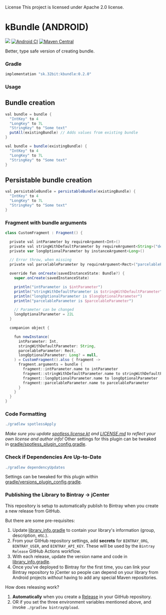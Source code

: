 License This project is licensed under Apache 2.0 license.

# kBundle (ANDROID)

[![](https://jitpack.io/v/hanibalsk/kbundle.svg)](https://jitpack.io/#hanibalsk/kbundle) [![Android CI](https://github.com/hanibalsk/kbundle/actions/workflows/android.yml/badge.svg)](https://github.com/hanibalsk/kbundle/actions/workflows/android.yml) [![Maven Central](https://maven-badges.herokuapp.com/maven-central/sk.32bit/kbundle/badge.svg?style=plastic)](https://maven-badges.herokuapp.com/maven-central/sk.32bit/kbundle)

Better, type safe version of creating bundle.

### Gradle

```gradle
implementation "sk.32bit:kbundle:0.2.0"
```

### Usage

## Bundle creation

```gradle
val bundle = bundle {
  "IntKey" to 4
  "LongKey" to 7L
  "StringKey" to "Some text"
  putAll(existingBundle) // Adds values from existing bundle
}
```

```gradle
val bundle = bundle(existingBundle) {
  "IntKey" to 4
  "LongKey" to 7L
  "StringKey" to "Some text"
}
```

## Persistable bundle creation

```gradle
val persistableBundle = persistableBundle(existingBundle) {
  "IntKey" to 4
  "LongKey" to 7L
  "StringKey" to "Some text"
}
```

### Fragment with bundle arguments

```gradle
class CustomFragment : Fragment() {

  private val intParameter by requireArgument<Int>()
  private val stringWithDefaultParameter by requireArgument<String>("default text")
  private var longOptionalParameter by instanceArgument<Long>()

  // Error throw, when missing
  private val parcelableParameter by requireArgument<Rect>("parcelableParameter parameter is required")

  override fun onCreate(savedInstanceState: Bundle?) {
    super.onCreate(savedInstanceState)

    println("intParameter is $intParameter")
    println("stringWithDefaultParameter is $stringWithDefaultParameter")
    println("longOptionalParameter is $longOptionalParameter")
    println("parcelableParameter is $parcelableParameter")

    // Parameter can be changed
    longOptionalParameter = 22L
  }

  companion object {

    fun newInstance(
      intParameter: Int,
      stringWithDefaultParameter: String,
      parcelableParameter: Rect,
      longOptionalParameter: Long? = null,
    ) = CustomFragment().also { fragment ->
      fragment.arguments = bundle {
        fragment::intParameter.name to intParameter
        fragment::stringWithDefaultParameter.name to stringWithDefaultParameter
        fragment::longOptionalParameter.name to longOptionalParameter
        fragment::parcelableParameter.name to parcelableParameter
      }
    }
  }
}
```

### Code Formatting

```gradle
./gradlew spotlessApply
```

*Make sure you update [spotless.license.kt](spotless.license.kt) and [LICENSE.md](LICENSE.md) to reflect your own
license and author info!* Other settings for this plugin can be tweaked
in [gradle/spotless_plugin_config.gradle](gradle/spotless_plugin_config.gradle).

### Check if Dependencies Are Up-to-Date

```gradle
./gradlew dependencyUpdates
```

Settings can be tweaked for this plugin
within [gradle/versions_plugin_config.gradle](gradle/versions_plugin_config.gradle).

### Publishing the Library to Bintray -> jCenter

This repository is setup to automatically publish to Bintray when you create a new release from GitHub.

But there are some pre-requisites:

1. Update [library_info.gradle](library_info.gradle) to contain your library's information (group, description, etc.).
2. From your GitHub repository settings, add **secrets** for `BINTRAY_ORG`, `BINTRAY_USER`, and `BINTRAY_API_KEY`. These
   will be used by the `Bintray Release` GitHub Actions workflow.
3. With each release, update the version name and code in [library_info.gradle](library_info.gradle#L6-L8).
4. Once you've deployed to Bintray for the first time, you can link your Bintray repository to jCenter so people can
   depend on your library from Android projects _without_ having to add any special Maven repositories.

How does releasing work?

1. **Automatically** when you create
   a [Release](https://help.github.com/en/github/administering-a-repository/releasing-projects-on-github)
   in your GitHub repository.
2. OR if you set the three environment variables mentioned above, and invoke `./gradlew bintrayUpload`.
